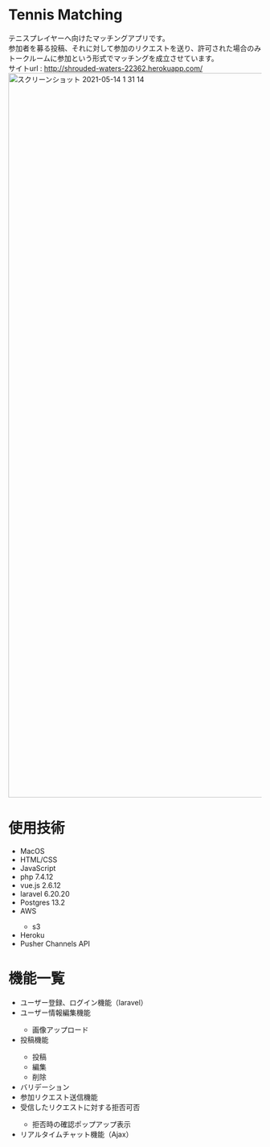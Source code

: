 # Tennis Matching
テニスプレイヤーへ向けたマッチングアプリです。<br>
参加者を募る投稿、それに対して参加のリクエストを送り、許可された場合のみトークルームに参加という形式でマッチングを成立させています。<br>
サイトurl : http://shrouded-waters-22362.herokuapp.com/
<img width="1440" alt="スクリーンショット 2021-05-14 1 31 14" src="https://user-images.githubusercontent.com/75344329/118166373-5d4b2d00-b460-11eb-8720-7ba1d66004db.png">

# 使用技術
<ul>
    <li>MacOS</li>
    <li>HTML/CSS</li>
    <li>JavaScript</li>
    <li>php 7.4.12</li>
    <li>vue.js 2.6.12</li>
    <li>laravel 6.20.20</li>
    <li>Postgres 13.2</li>
    <li>AWS</li>
        <ul type="circle">
            <li>s3</li>
        </ul>
    <li>Heroku</li>
    <li>Pusher Channels API</li>
</ul>

# 機能一覧
<ul>
    <li>ユーザー登録、ログイン機能（laravel）</li>
    <li>ユーザー情報編集機能</li>
        <ul type="circle">
            <li>画像アップロード</li>
        </ul>
    <li>投稿機能</li>
        <ul type="circle">
            <li>投稿</li>
            <li>編集</li>
            <li>削除</li>
        </ul>
    <li>バリデーション</li>
    <li>参加リクエスト送信機能</li>
    <li>受信したリクエストに対する拒否可否</li>
        <ul type="circle">
            <li>拒否時の確認ポップアップ表示</li>
        </ul>
    <li>リアルタイムチャット機能（Ajax）</li>
</ul>
